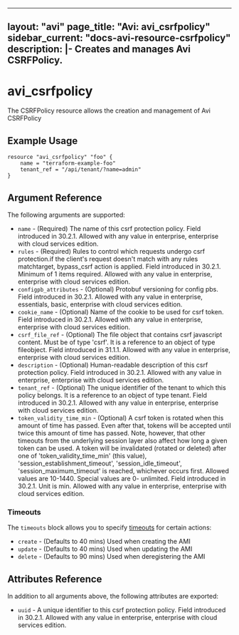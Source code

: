 <!--
    Copyright 2021 VMware, Inc.
    SPDX-License-Identifier: Mozilla Public License 2.0
-->
---
layout: "avi"
page_title: "Avi: avi_csrfpolicy"
sidebar_current: "docs-avi-resource-csrfpolicy"
description: |-
  Creates and manages Avi CSRFPolicy.
---

# avi_csrfpolicy

The CSRFPolicy resource allows the creation and management of Avi CSRFPolicy

## Example Usage

```hcl
resource "avi_csrfpolicy" "foo" {
    name = "terraform-example-foo"
    tenant_ref = "/api/tenant/?name=admin"
}
```

## Argument Reference

The following arguments are supported:

* `name` - (Required) The name of this csrf protection policy. Field introduced in 30.2.1. Allowed with any value in enterprise, enterprise with cloud services edition.
* `rules` - (Required) Rules to control which requests undergo csrf protection.if the client's request doesn't match with any rules matchtarget, bypass_csrf action is applied. Field introduced in 30.2.1. Minimum of 1 items required. Allowed with any value in enterprise, enterprise with cloud services edition.
* `configpb_attributes` - (Optional) Protobuf versioning for config pbs. Field introduced in 30.2.1. Allowed with any value in enterprise, essentials, basic, enterprise with cloud services edition.
* `cookie_name` - (Optional) Name of the cookie to be used for csrf token. Field introduced in 30.2.1. Allowed with any value in enterprise, enterprise with cloud services edition.
* `csrf_file_ref` - (Optional) The file object that contains csrf javascript content. Must be of type 'csrf'. It is a reference to an object of type fileobject. Field introduced in 31.1.1. Allowed with any value in enterprise, enterprise with cloud services edition.
* `description` - (Optional) Human-readable description of this csrf protection policy. Field introduced in 30.2.1. Allowed with any value in enterprise, enterprise with cloud services edition.
* `tenant_ref` - (Optional) The unique identifier of the tenant to which this policy belongs. It is a reference to an object of type tenant. Field introduced in 30.2.1. Allowed with any value in enterprise, enterprise with cloud services edition.
* `token_validity_time_min` - (Optional) A csrf token is rotated when this amount of time has passed. Even after that, tokens will be accepted until twice this amount of time has passed. Note, however, that other timeouts from the underlying session layer also affect how long a given token can be used. A token will be invalidated (rotated or deleted) after one of 'token_validity_time_min' (this value), 'session_establishment_timeout', 'session_idle_timeout', 'session_maximum_timeout' is reached, whichever occurs first. Allowed values are 10-1440. Special values are 0- unlimited. Field introduced in 30.2.1. Unit is min. Allowed with any value in enterprise, enterprise with cloud services edition.


### Timeouts

The `timeouts` block allows you to specify [timeouts](https://www.terraform.io/docs/configuration/resources.html#timeouts) for certain actions:

* `create` - (Defaults to 40 mins) Used when creating the AMI
* `update` - (Defaults to 40 mins) Used when updating the AMI
* `delete` - (Defaults to 90 mins) Used when deregistering the AMI

## Attributes Reference

In addition to all arguments above, the following attributes are exported:

* `uuid` -  A unique identifier to this csrf protection policy. Field introduced in 30.2.1. Allowed with any value in enterprise, enterprise with cloud services edition.

